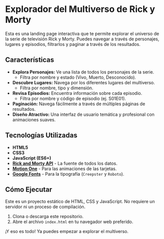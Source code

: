 # Explorador del Multiverso de Rick y Morty

Esta es una landing page interactiva que te permite explorar el universo de la serie de televisión Rick y Morty. Puedes navegar a través de personajes, lugares y episodios, filtrarlos y paginar a través de los resultados.

## Características

- **Explora Personajes:** Ve una lista de todos los personajes de la serie.
  - Filtra por nombre y estado (Vivo, Muerto, Desconocido).
- **Descubre Lugares:** Navega por los diferentes lugares del multiverso.
  - Filtra por nombre, tipo y dimensión.
- **Revisa Episodios:** Encuentra información sobre cada episodio.
  - Filtra por nombre y código de episodio (ej. S01E01).
- **Paginación:** Navega fácilmente a través de múltiples páginas de resultados.
- **Diseño Atractivo:** Una interfaz de usuario temática y profesional con animaciones suaves.

## Tecnologías Utilizadas

- **HTML5**
- **CSS3**
- **JavaScript (ES6+)**
- **[Rick and Morty API](https://rickandmortyapi.com/)** - La fuente de todos los datos.
- **[Motion One](https://motion.dev/)** - Para las animaciones de las tarjetas.
- **[Google Fonts](https://fonts.google.com/)** - Para la tipografía (`Creepster` y `Roboto`).

## Cómo Ejecutar

Este es un proyecto estático de HTML, CSS y JavaScript. No requiere un servidor ni un proceso de compilación.

1.  Clona o descarga este repositorio.
2.  Abre el archivo `index.html` en tu navegador web preferido.

¡Y eso es todo! Ya puedes empezar a explorar el multiverso.
